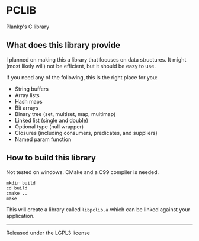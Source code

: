 # PCLIB

Plankp's C library

## What does this library provide

I planned on making this a library that focuses on data structures.
It might (most likely will) not be efficient, but it should be easy to use.

If you need any of the following, this is the right place for you:

*  String buffers
*  Array lists
*  Hash maps
*  Bit arrays
*  Binary tree (set, multiset, map, multimap)
*  Linked list (single and double)
*  Optional type (null wrapper)
*  Closures (including consumers, predicates, and suppliers)
*  Named param function

## How to build this library

Not tested on windows. CMake and a C99 compiler is needed.

```
mkdir build
cd build
cmake ..
make
```

This will create a library called `libpclib.a` which can be linked against your application.

------

Released under the LGPL3 license
